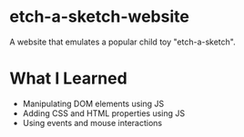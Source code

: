 # etch-a-sketch-website
A website that emulates a popular child toy "etch-a-sketch".

# What I Learned
- Manipulating DOM elements using JS
- Adding CSS and HTML properties using JS
- Using events and mouse interactions